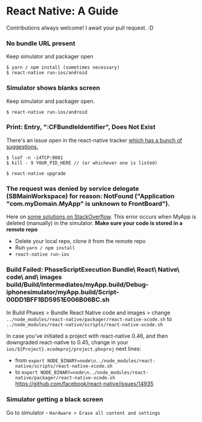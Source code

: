 # React Native: A Guide
Contributions always welcome! I await your pull request. :D

### No bundle URL present
Keep simulator and packager open
```
$ yarn / npm install (sometimes necessary)
$ react-native run-ios/android
```
### Simulator shows blanks screen

Keep simulator and packager open.
```
$ react-native run-ios/android
```
### Print: Entry, ":CFBundleIdentifier", Does Not Exist
There's an issue open in the react-native tracker [which has a bunch of suggestions.](https://github.com/facebook/react-native/issues/7308)
```
$ lsof -n -i4TCP:8081
$ kill - 9 YOUR_PID_HERE // (or whichever one is listed)
```
```
$ react-native upgrade
```

### The request was denied by service delegate (SBMainWorkspace) for reason: NotFound ("Application "com.myDomain.MyApp" is unknown to FrontBoard").
Here on [some solutions on StackOverflow](https://stackoverflow.com/questions/37939749/xcode-8-messages-template-application-error-on-ios-simulator). 
This error occurs when MyApp is deleted (manually) in the simulator.
**Make sure your code is stored in a remote repo**
* Delete your local repo, clone it from the remote repo
* Run `yarn / npm install`
* `react-native run-ios`

### Build Failed: PhaseScriptExecution Bundle\ React\ Native\ code\ and\ images build/Build/Intermediates/myApp.build/Debug-iphonesimulator/myApp.build/Script-00DD1BFF1BD5951E006B06BC.sh
In Build Phases > Bundle React Native code and images > change `../node_modules/react-native/packager/react-native-xcode.sh` to `../node_modules/react-native/scripts/react-native-xcode.sh`

In case you've initiated a project with react-native 0.46, and then downgraded react-native to 0.45, change in your `ios/${Project}.xcodeproj/project.pbxproj` next lines:
* from `export NODE_BINARY=node\n../node_modules/react-native/scripts/react-native-xcode.sh`
* to `export NODE_BINARY=node\n../node_modules/react-native/packager/react-native-xcode.sh`
https://github.com/facebook/react-native/issues/14935

### Simulator getting a black screen
Go to simulator - `Hardware > Erase all content and settings`
